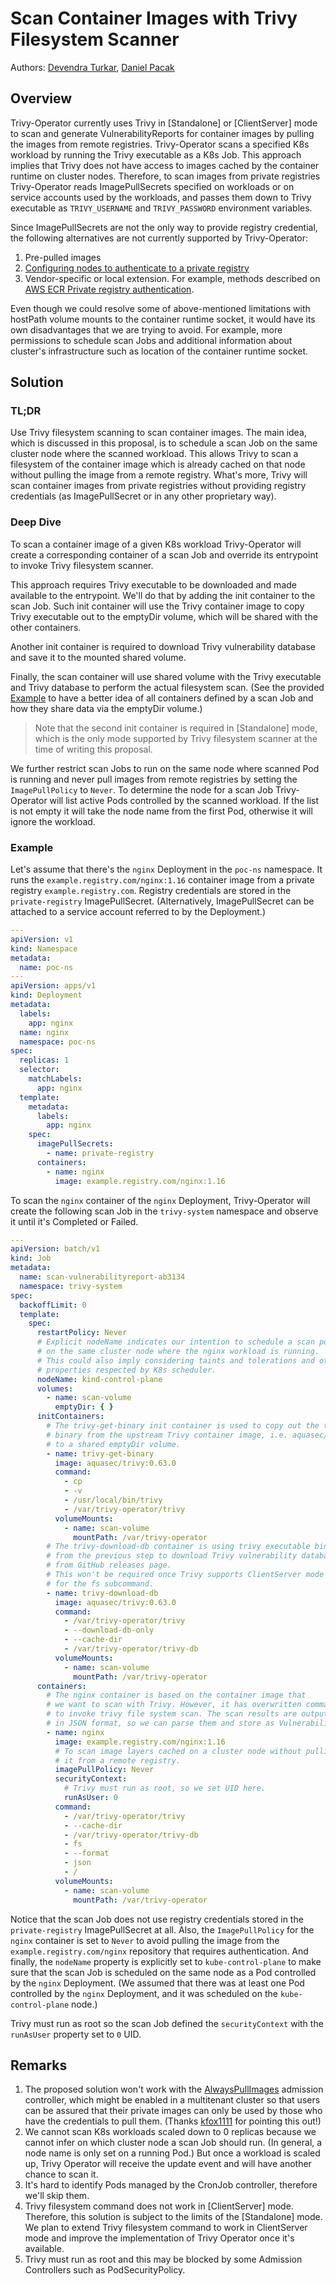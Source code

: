 # Scan Container Images with Trivy Filesystem Scanner

Authors: [Devendra Turkar], [Daniel Pacak]

## Overview

Trivy-Operator currently uses Trivy in [Standalone] or [ClientServer] mode to scan and generate VulnerabilityReports for
container images by pulling the images from remote registries. Trivy-Operator scans a specified K8s workload by running the
Trivy executable as a K8s Job. This approach implies that Trivy does not have access to images cached by the container
runtime on cluster nodes. Therefore, to scan images from private registries Trivy-Operator reads ImagePullSecrets specified
on workloads or on service accounts used by the workloads, and passes them down to Trivy executable as `TRIVY_USERNAME`
and `TRIVY_PASSWORD` environment variables.

Since ImagePullSecrets are not the only way to provide registry credential, the following alternatives are not
currently supported by Trivy-Operator:

1. Pre-pulled images
2. [Configuring nodes to authenticate to a private registry]
3. Vendor-specific or local extension. For example, methods described on [AWS ECR Private registry authentication].

Even though we could resolve some of above-mentioned limitations with hostPath volume mounts to the container runtime
socket, it would have its own disadvantages that we are trying to avoid. For example, more permissions to schedule scan
Jobs and additional information about cluster's infrastructure such as location of the container runtime socket.

## Solution

### TL;DR

Use Trivy filesystem scanning to scan container images. The main idea, which is discussed in this proposal, is to
schedule a scan Job on the same cluster node where the scanned workload. This allows Trivy to scan a filesystem of
the container image which is already cached on that node without pulling the image from a remote registry. What's more,
Trivy will scan container images from private registries without providing registry credentials (as ImagePullSecret or
in any other proprietary way).

### Deep Dive

To scan a container image of a given K8s workload Trivy-Operator will create a corresponding container of a scan Job and
override its entrypoint to invoke Trivy filesystem scanner.

This approach requires Trivy executable to be downloaded and made available to the entrypoint. We'll do that by adding
the init container to the scan Job. Such init container will use the Trivy container image to copy Trivy executable out
to the emptyDir volume, which will be shared with the other containers.

Another init container is required to download Trivy vulnerability database and save it to the mounted shared volume.

Finally, the scan container will use shared volume with the Trivy executable and Trivy database to perform the actual
filesystem scan. (See the provided [Example](#example) to have a better idea of all containers defined by a scan Job and
how they share data via the emptyDir volume.)

> Note that the second init container is required in [Standalone] mode, which is the only mode supported by Trivy
> filesystem scanner at the time of writing this proposal.

We further restrict scan Jobs to run on the same node where scanned Pod is running and never pull images from remote
registries by setting the `ImagePullPolicy` to `Never`. To determine the node for a scan Job Trivy-Operator will list active
Pods controlled by the scanned workload. If the list is not empty it will take the node name from the first Pod,
otherwise it will ignore the workload.

### Example

Let's assume that there's the `nginx` Deployment in the `poc-ns` namespace. It runs the `example.registry.com/nginx:1.16`
container image from a private registry `example.registry.com`. Registry credentials are stored in the `private-registry`
ImagePullSecret. (Alternatively, ImagePullSecret can be attached to a service account referred to by the Deployment.)

```yaml
---
apiVersion: v1
kind: Namespace
metadata:
  name: poc-ns
---
apiVersion: apps/v1
kind: Deployment
metadata:
  labels:
    app: nginx
  name: nginx
  namespace: poc-ns
spec:
  replicas: 1
  selector:
    matchLabels:
      app: nginx
  template:
    metadata:
      labels:
        app: nginx
    spec:
      imagePullSecrets:
        - name: private-registry
      containers:
        - name: nginx
          image: example.registry.com/nginx:1.16
```

To scan the `nginx` container of the `nginx` Deployment, Trivy-Operator will create the following scan Job in the
`trivy-system` namespace and observe it until it's Completed or Failed.

```yaml
---
apiVersion: batch/v1
kind: Job
metadata:
  name: scan-vulnerabilityreport-ab3134
  namespace: trivy-system
spec:
  backoffLimit: 0
  template:
    spec:
      restartPolicy: Never
      # Explicit nodeName indicates our intention to schedule a scan pod
      # on the same cluster node where the nginx workload is running.
      # This could also imply considering taints and tolerations and other
      # properties respected by K8s scheduler.
      nodeName: kind-control-plane
      volumes:
        - name: scan-volume
          emptyDir: { }
      initContainers:
        # The trivy-get-binary init container is used to copy out the trivy executable
        # binary from the upstream Trivy container image, i.e. aquasec/trivy:0.63.0,
        # to a shared emptyDir volume.
        - name: trivy-get-binary
          image: aquasec/trivy:0.63.0
          command:
            - cp
            - -v
            - /usr/local/bin/trivy
            - /var/trivy-operator/trivy
          volumeMounts:
            - name: scan-volume
              mountPath: /var/trivy-operator
        # The trivy-download-db container is using trivy executable binary
        # from the previous step to download Trivy vulnerability database
        # from GitHub releases page.
        # This won't be required once Trivy supports ClientServer mode
        # for the fs subcommand.
        - name: trivy-download-db
          image: aquasec/trivy:0.63.0
          command:
            - /var/trivy-operator/trivy
            - --download-db-only
            - --cache-dir
            - /var/trivy-operator/trivy-db
          volumeMounts:
            - name: scan-volume
              mountPath: /var/trivy-operator
      containers:
        # The nginx container is based on the container image that
        # we want to scan with Trivy. However, it has overwritten command (entrypoint)
        # to invoke trivy file system scan. The scan results are output to stdout
        # in JSON format, so we can parse them and store as VulnerabilityReport.
        - name: nginx
          image: example.registry.com/nginx:1.16
          # To scan image layers cached on a cluster node without pulling
          # it from a remote registry.
          imagePullPolicy: Never
          securityContext:
            # Trivy must run as root, so we set UID here.
            runAsUser: 0
          command:
            - /var/trivy-operator/trivy
            - --cache-dir
            - /var/trivy-operator/trivy-db
            - fs
            - --format
            - json
            - /
          volumeMounts:
            - name: scan-volume
              mountPath: /var/trivy-operator
```

Notice that the scan Job does not use registry credentials stored in the `private-registry` ImagePullSecret at all.
Also, the `ImagePullPolicy` for the `nginx` container is set to `Never` to avoid pulling the image from the
`example.registry.com/nginx` repository that requires authentication. And finally, the `nodeName` property is explicitly
set to `kube-control-plane` to make sure that the scan Job is scheduled on the same node as a Pod controlled by the
`nginx` Deployment. (We assumed that there was at least one Pod controlled by the `nginx` Deployment, and it was scheduled
on the `kube-control-plane` node.)

Trivy must run as root so the scan Job defined the `securityContext` with the `runAsUser` property set to `0` UID.

## Remarks

1. The proposed solution won't work with the [AlwaysPullImages] admission controller, which might be enabled in
   a multitenant cluster so that users can be assured that their private images can only be used by those who
   have the credentials to pull them. (Thanks [kfox1111] for pointing this out!)
2. We cannot scan K8s workloads scaled down to 0 replicas because we cannot infer on which cluster node a scan Job should
   run. (In general, a node name is only set on a running Pod.) But once a workload is scaled up, Trivy Operator
   will receive the update event and will have another chance to scan it.
3. It's hard to identify Pods managed by the CronJob controller, therefore we'll skip them.
4. Trivy filesystem command does not work in [ClientServer] mode. Therefore, this solution is subject to the limits of
   the [Standalone] mode. We plan to extend Trivy filesystem command to work in ClientServer mode and improve the
   implementation of Trivy Operator once it's available.
5. Trivy must run as root and this may be blocked by some Admission Controllers such as PodSecurityPolicy.

[Devendra Turkar]: https://github.com/deven0t
[Daniel Pacak]: https://github.com/danielpacak
[Configuring nodes to authenticate to a private registry]: https://kubernetes.io/docs/concepts/containers/images/#configuring-nodes-to-authenticate-to-a-private-registry
[AWS ECR Private registry authentication]: https://docs.aws.amazon.com/AmazonECR/latest/userguide/registry_auth.html
[AlwaysPullImages]: https://kubernetes.io/docs/reference/access-authn-authz/admission-controllers/#alwayspullimages
[kfox1111]: https://github.com/kfox1111
